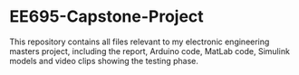 # EE695-Capstone-Project
This repository contains all files relevant to my electronic engineering masters project, including the report, Arduino code, MatLab code, Simulink models and video clips showing the testing phase.
